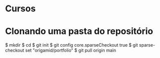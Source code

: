 # Cursos

# Clonando uma pasta do repositório

$ mkdir <nome da pasta>
$ cd <nome da pasta>
$ git init
$ git config core.sparseCheckout true
$ git sparse-checkout set "origamid/portfolio"
$ git pull origin main